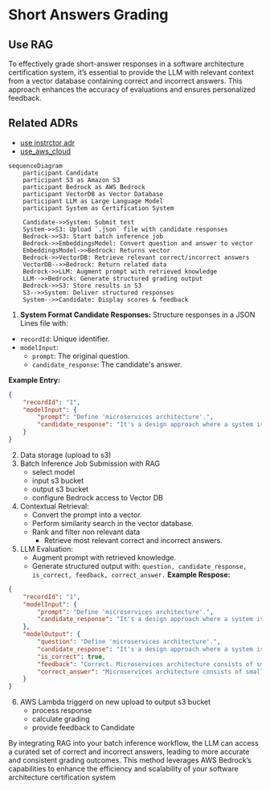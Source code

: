 # Short Answers Grading

## Use RAG
To effectively grade short-answer responses in a software architecture certification system, it’s essential to provide the LLM with relevant context from a vector database containing correct and incorrect answers. 
This approach enhances the accuracy of evaluations and ensures personalized feedback.

## Related ADRs
- [use instrctor adr](adrs/use_instructor.md)
- [use_aws_cloud](adrs/use_aws_cloud.md)

```mermaid
sequenceDiagram
    participant Candidate
    participant S3 as Amazon S3
    participant Bedrock as AWS Bedrock
    participant VectorDB as Vector Database
    participant LLM as Large Language Model
    participant System as Certification System

    Candidate->>System: Submit test
    System->>S3: Upload `.json` file with candidate responses
    Bedrock->>S3: Start batch inference job
    Bedrock->>EmbeddingsModel: Convert question and answer to vector
    EmbeddingsModel->>Bedrock: Returns vector
    Bedrock->>VectorDB: Retrieve relevant correct/incorrect answers
    VectorDB-->>Bedrock: Return related data
    Bedrock->>LLM: Augment prompt with retrieved knowledge
    LLM-->>Bedrock: Generate structured grading output
    Bedrock->>S3: Store results in S3
    S3-->>System: Deliver structured responses
    System-->>Candidate: Display scores & feedback
```

1. **System Format Candidate Responses:**
   Structure responses in a JSON Lines file with:
  - `recordId`: Unique identifier.
  - `modelInput`: 
    - `prompt`: The original question.
    - `candidate_response`: The candidate's answer.

**Example Entry:**
```json
{
    "recordId": "1",
    "modelInput": {
        "prompt": "Define 'microservices architecture'.",
        "candidate_response": "It's a design approach where a system is divided into small, independent services."
    }
}
```
2. Data storage (upload to s3)
3. Batch Inference Job Submission with RAG
   - select model
   - input s3 bucket
   - output s3 bucket
   - configure Bedrock access to Vector DB
4. Contextual Retrieval:
	 - Convert the prompt into a vector.
	 - Perform similarity search in the vector database.
   - Rank and filter non relevant data
	 - Retrieve most relevant correct and incorrect answers.
5. LLM Evaluation:
   - Augment prompt with retrieved knowledge.
   - Generate structured output with: ```question, candidate_response, is_correct, feedback, correct_answer.```
**Example Respose:**
```json
{
    "recordId": "1",
    "modelInput": {
        "prompt": "Define 'microservices architecture'.",
        "candidate_response": "It's a design approach where a system is divided into small, independent services."
    },
    "modelOutput": {
        "question": "Define 'microservices architecture'.",
        "candidate_response": "It's a design approach where a system is divided into small, independent services.",
        "is_correct": true,
        "feedback": "Correct. Microservices architecture consists of small, autonomous services communicating over APIs, enhancing scalability.",
        "correct_answer": "Microservices architecture consists of small, autonomous services communicating over APIs."
    }
}
```
6. AWS Lambda triggerd on new upload to output s3 bucket
   - process response
   - calculate grading
   - provide feedback to Candidate

By integrating RAG into your batch inference workflow, the LLM can access a curated set of correct and incorrect answers, leading to more accurate and consistent grading outcomes. 
This method leverages AWS Bedrock’s capabilities to enhance the efficiency and scalability of your software architecture certification system
